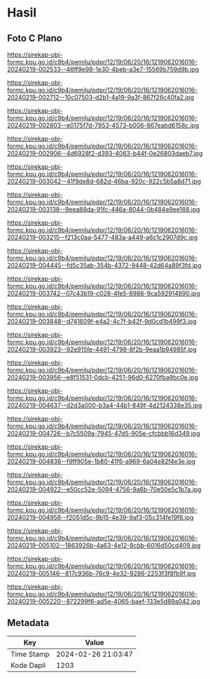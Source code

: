 # Hasil

## Foto C Plano

https://sirekap-obj-formc.kpu.go.id/c9b4/pemilu/pdpr/12/19/06/20/16/1219062016016-20240219-002533--46ff9e98-1e30-4beb-a3e7-15569b759d9b.jpg

https://sirekap-obj-formc.kpu.go.id/c9b4/pemilu/pdpr/12/19/06/20/16/1219062016016-20240219-002712--10c07503-d2b1-4a19-9a3f-867f26c40fa2.jpg

https://sirekap-obj-formc.kpu.go.id/c9b4/pemilu/pdpr/12/19/06/20/16/1219062016016-20240219-002803--e0175f7d-7953-4573-b006-867eabd6158c.jpg

https://sirekap-obj-formc.kpu.go.id/c9b4/pemilu/pdpr/12/19/06/20/16/1219062016016-20240219-002906--4d6928f2-d393-4063-b44f-0e26803daeb7.jpg

https://sirekap-obj-formc.kpu.go.id/c9b4/pemilu/pdpr/12/19/06/20/16/1219062016016-20240219-003042--41f9de8d-682d-46ba-920c-922c5b5a8d71.jpg

https://sirekap-obj-formc.kpu.go.id/c9b4/pemilu/pdpr/12/19/06/20/16/1219062016016-20240219-003138--9eea88da-91fc-446a-8044-0b484e9ee188.jpg

https://sirekap-obj-formc.kpu.go.id/c9b4/pemilu/pdpr/12/19/06/20/16/1219062016016-20240219-003215--f213c0aa-5477-483a-a449-a6c1c2907d9c.jpg

https://sirekap-obj-formc.kpu.go.id/c9b4/pemilu/pdpr/12/19/06/20/16/1219062016016-20240219-004445--fd5c35ab-354b-4372-9448-42d64a89f3fd.jpg

https://sirekap-obj-formc.kpu.go.id/c9b4/pemilu/pdpr/12/19/06/20/16/1219062016016-20240219-003742--07c43b19-c028-4fe5-8988-9ca592914890.jpg

https://sirekap-obj-formc.kpu.go.id/c9b4/pemilu/pdpr/12/19/06/20/16/1219062016016-20240219-003848--d741609f-e4a2-4c7f-b42f-9d0cd1b499f3.jpg

https://sirekap-obj-formc.kpu.go.id/c9b4/pemilu/pdpr/12/19/06/20/16/1219062016016-20240219-003923--92e915fe-4491-4798-8f2b-9eaa1b94985f.jpg

https://sirekap-obj-formc.kpu.go.id/c9b4/pemilu/pdpr/12/19/06/20/16/1219062016016-20240219-003956--e8f51531-0dcb-4251-96d0-6270fba9bc0e.jpg

https://sirekap-obj-formc.kpu.go.id/c9b4/pemilu/pdpr/12/19/06/20/16/1219062016016-20240219-004637--d2d3a000-b3a4-44b1-849f-4d2124338e35.jpg

https://sirekap-obj-formc.kpu.go.id/c9b4/pemilu/pdpr/12/19/06/20/16/1219062016016-20240219-004726--b7c5509a-7945-47d5-905e-cfcbbb16d349.jpg

https://sirekap-obj-formc.kpu.go.id/c9b4/pemilu/pdpr/12/19/06/20/16/1219062016016-20240219-004836--f9ff905e-1b80-41f6-a969-6a04e82f4e3e.jpg

https://sirekap-obj-formc.kpu.go.id/c9b4/pemilu/pdpr/12/19/06/20/16/1219062016016-20240219-004922--e50cc52e-5094-4756-9a6b-70e50e5c1b7a.jpg

https://sirekap-obj-formc.kpu.go.id/c9b4/pemilu/pdpr/12/19/06/20/16/1219062016016-20240219-004958--f2051d5c-9b15-4e39-9af3-05c314fe19f6.jpg

https://sirekap-obj-formc.kpu.go.id/c9b4/pemilu/pdpr/12/19/06/20/16/1219062016016-20240219-005102--1863926b-4a63-4e12-8cbb-6016d50cd409.jpg

https://sirekap-obj-formc.kpu.go.id/c9b4/pemilu/pdpr/12/19/06/20/16/1219062016016-20240219-005146--817c936b-76c9-4e32-9286-2253f3f8fb9f.jpg

https://sirekap-obj-formc.kpu.go.id/c9b4/pemilu/pdpr/12/19/06/20/16/1219062016016-20240219-005220--872299f6-ad5e-4065-baef-133e5d89a042.jpg


## Metadata

| Key        | Value               |
| ---------- | ------------------- |
| Time Stamp | 2024-02-26 21:03:47 |
| Kode Dapil | 1203                |



